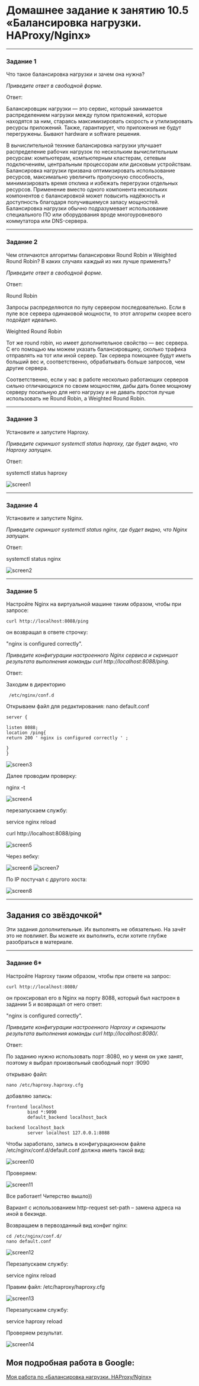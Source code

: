 # Домашнее задание к занятию 10.5 «Балансировка нагрузки. HAProxy/Nginx»

---

### Задание 1

Что такое балансировка нагрузки и зачем она нужна? 

*Приведите ответ в свободной форме.*

Ответ:

Балансировщик нагрузки — это сервис, который занимается распределением нагрузки между пулом приложений, которые находятся за ним, стараясь максимизировать скорость и утилизировать ресурсы приложений. Также, гарантирует, что приложения не будут перегружены. Бывают hardware и software решения.

В вычислительной технике балансировка нагрузки улучшает распределение рабочих нагрузок по нескольким вычислительным ресурсам: компьютерам, компьютерным кластерам, сетевым подключениям, центральным процессорам или дисковым устройствам. Балансировка нагрузки призвана оптимизировать использование ресурсов, максимально увеличить пропускную способность, минимизировать время отклика и избежать перегрузки отдельных ресурсов. Применение вместо одного компонента нескольких компонентов с балансировкой может повысить надёжность и доступность благодаря получившемуся запасу мощностей. Балансировка нагрузки обычно подразумевает использование специального ПО или оборудования вроде многоуровневого коммутатора или DNS-сервера.


---

### Задание 2

Чем отличаются алгоритмы балансировки Round Robin и Weighted Round Robin? В каких случаях каждый из них лучше применять? 

*Приведите ответ в свободной форме.*

Ответ:

Round Robin

Запросы распределяются по пулу сервером последовательно. Если в пуле все сервера
одинаковой мощности, то этот алгоритм скорее всего подойдет идеально.

Weighted Round Robin

Тот же round robin, но имеет дополнительное свойство — вес сервера. С его помощью мы можем указать балансировщику, сколько трафика отправлять на тот или иной сервер. Так сервера помощнее будут иметь больший вес и, соответственно, обрабатывать больше запросов, чем другие сервера.

Соответственно, если у нас в работе несколько работающих серверов сильно отличающихся по своим мощностям, дабы дать более мощному серверу посильную для него нагрузку и не давать простоя лучше использовать не Round Robin, а Weighted Round Robin.


---

### Задание 3

Установите и запустите Haproxy.

*Приведите скриншот systemctl status haproxy, где будет видно, что Haproxy запущен.*

Ответ:

systemctl status haproxy

![screen1](https://github.com/KorolkovDenis/10.5-Haproxy/blob/main/screenshots/screen1.jpg)


---

### Задание 4

Установите и запустите Nginx.

*Приведите скриншот systemctl status nginx, где будет видно, что Nginx запущен.*

Ответ:

systemctl status nginx

![screen2](https://github.com/KorolkovDenis/10.5-Haproxy/blob/main/screenshots/screen2.jpg)


---

### Задание 5

Настройте Nginx на виртуальной машине таким образом, чтобы при запросе:

`curl http://localhost:8088/ping`

он возвращал в ответе строчку: 

"nginx is configured correctly".

*Приведите конфигурации настроенного Nginx сервиса и скриншот результата выполнения команды curl http://localhost:8088/ping.*

Ответ:

Заходим в директорию

```
 /etc/nginx/conf.d
```

Открываем файл для редактирования: nano default.conf

```
server {

listen 8088;
location /ping{
return 200 ' nginx is configured correctly ' ;

}
}
```

![screen3](https://github.com/KorolkovDenis/10.5-Haproxy/blob/main/screenshots/screen3.jpg)

Далее проводим проверку:

nginx -t

![screen4](https://github.com/KorolkovDenis/10.5-Haproxy/blob/main/screenshots/screen4.jpg)

перезапускаем службу:

service nginx reload

curl http://localhost:8088/ping

![screen5](https://github.com/KorolkovDenis/10.5-Haproxy/blob/main/screenshots/screen5.jpg)

Через вебку:

![screen6](https://github.com/KorolkovDenis/10.5-Haproxy/blob/main/screenshots/screen6.jpg)
![screen7](https://github.com/KorolkovDenis/10.5-Haproxy/blob/main/screenshots/screen7.jpg)

По IP постучал с другого хоста:

![screen8](https://github.com/KorolkovDenis/10.5-Haproxy/blob/main/screenshots/screen8.jpg)

---

## Задания со звёздочкой*

Эти задания дополнительные. Их выполнять не обязательно. На зачёт это не повлияет. Вы можете их выполнить, если хотите глубже разобраться в материале.

---

### Задание 6*

Настройте Haproxy таким образом, чтобы при ответе на запрос:

`curl http://localhost:8080/`

он проксировал его в Nginx на порту 8088, который был настроен в задании 5 и возвращал от него ответ: 

"nginx is configured correctly". 

*Приведите конфигурации настроенного Haproxy и скриншоты результата выполнения команды curl http://localhost:8080/.*

Ответ:

По заданию нужно использовать порт :8080, но у меня он уже занят, поэтому я выбрал произвольный свободный порт :9090

открываю файл:
``` 
nano /etc/haproxy.haproxy.cfg
```

добавляю запись:

```
frontend localhost
        bind *:9090
        default_backend localhost_back

backend localhost_back
        server localhost 127.0.0.1:8088
```

Чтобы заработало, запись в конфигурационном файле /etc/nginx/conf.d/default.conf должна иметь такой вид:

![screen10](https://github.com/KorolkovDenis/10.5-Haproxy/blob/main/screenshots/screen10.jpg)

Проверяем:

![screen11](https://github.com/KorolkovDenis/10.5-Haproxy/blob/main/screenshots/screen11.jpg)

Все работает! Читерство вышло))

Вариант с использованием http-request set-path – замена адреса на иной в бекэнде.

Возвращаем в первозданный вид конфиг nginx:
```
cd /etc/nginx/conf.d/
nano default.conf
```
![screen12](https://github.com/KorolkovDenis/10.5-Haproxy/blob/main/screenshots/screen12.jpg)

Перезапускаем службу:

service nginx reload

Правим файл: /etc/haproxy/haproxy.cfg

![screen13](https://github.com/KorolkovDenis/10.5-Haproxy/blob/main/screenshots/screen13.jpg)

Перезапускаем службу:

service haproxy reload

Проверяем результат.

![screen14](https://github.com/KorolkovDenis/10.5-Haproxy/blob/main/screenshots/screen14.jpg)


## Моя подробная работа в Google:

[Моя работа по «Балансировка нагрузки. HAProxy/Nginx»](https://docs.google.com/document/)

